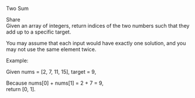 Two Sum<br />

Share<br />
Given an array of integers, return indices of the two numbers such that they add up to a specific target.<br />

You may assume that each input would have exactly one solution, and you may not use the same element twice.<br />

Example:<br />

Given nums = [2, 7, 11, 15], target = 9,<br />

Because nums[0] + nums[1] = 2 + 7 = 9,<br />
return [0, 1].<br />